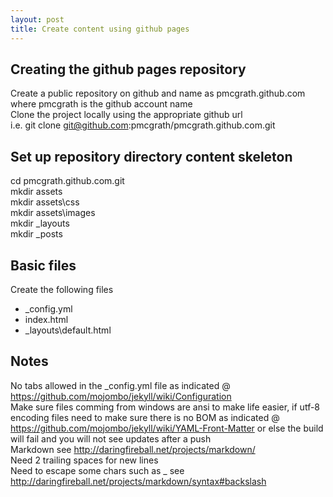 ```yaml
---
layout: post
title: Create content using github pages
---
```

  
## Creating the github pages repository
Create a public repository on github and name as pmcgrath.github.com where pmcgrath is the github account name  
Clone the project locally using the appropriate github url  
i.e. git clone git@github.com:pmcgrath/pmcgrath.github.com.git  
  
## Set up repository directory content skeleton
cd pmcgrath.github.com.git  
mkdir assets  
mkdir assets\css  
mkdir assets\images  
mkdir \_layouts  
mkdir \_posts  
  
## Basic files
Create the following files
* \_config.yml
* index.html
* \_layouts\default.html

## Notes
No tabs allowed in the \_config.yml file as indicated @ https://github.com/mojombo/jekyll/wiki/Configuration  
Make sure files comming from windows are ansi to make life easier, if utf-8 encoding files need to make sure there is no BOM as indicated @ https://github.com/mojombo/jekyll/wiki/YAML-Front-Matter or else the build will fail and you will not see updates after a push  
Markdown see http://daringfireball.net/projects/markdown/  
  Need 2 trailing spaces for new lines  
  Need to escape some chars such as \_ see http://daringfireball.net/projects/markdown/syntax#backslash
